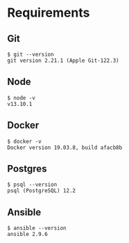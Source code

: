 # Requirements

## Git

    $ git --version
    git version 2.21.1 (Apple Git-122.3)

## Node

    $ node -v
    v13.10.1

## Docker

    $ docker -v
    Docker version 19.03.8, build afacb8b

## Postgres 

    $ psql --version
    psql (PostgreSQL) 12.2

## Ansible

    $ ansible --version
    ansible 2.9.6



